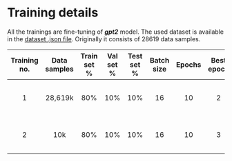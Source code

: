 # Training details

All the trainings are fine-tuning of ***gpt2*** model. The used dataset is available in
the [dataset .json file](../../../data/english_original/sarcasm/Sarcasm_Headlines_Dataset_v2.json).
Originally it consists of 28619 data samples.

| Training no. | Data samples | Train set % | Val set % | Test set % | Batch size | Epochs | Best epoch |         Fitting time         | Train accuracy | Train loss | Val accuracy | Val loss | Test accuracy | Test loss |               Accuracy figure               |               Loss figure               |               Confusion matrix                |            Notes            |
|:------------:|:------------:|:-----------:|:---------:|:----------:|:----------:|:------:|:----------:|:----------------------------:|:--------------:|:----------:|:------------:|:--------:|:-------------:|:---------:|:-------------------------------------------:|:---------------------------------------:|:---------------------------------------------:|:---------------------------:|
|      1       |   28,619k    |     80%     |    10%    |    10%     |     16     |   10   |     2      | 12min 29s (***RTX 3070Ti***) |     0.8888     |   0.2606   |    0.8784    |  0.3265  |    0.8697     |  0.3111   | [figure](./figures/training_1_accuracy.png) | [figure](./figures/training_1_loss.png) | [figure](./figures/training_1_confmatrix.png) |             Ok              |
|      2       |     10k      |     80%     |    10%    |    10%     |     16     |   10   |     3      | 6min 32s (***RTX 3070Ti***)  |     0.9405     |   0.1577   |    0.8710    |  0.4110  |    0.8070     |  0.4359   | [figure](./figures/training_2_accuracy.png) | [figure](./figures/training_2_loss.png) | [figure](./figures/training_2_confmatrix.png) | Insufficient amount of data |
